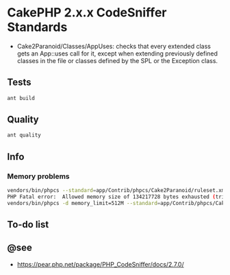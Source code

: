 # CakePHP 2.x.x CodeSniffer Standards

- Cake2Paranoid/Classes/AppUses: checks that every extended class gets
an App::uses call for it, except when extending previously defined classes in the
file or classes defined by the SPL or the Exception class.

## Tests

```bash
ant build
```

## Quality

```bash
ant quality
```

## Info

### Memory problems

```bash
vendors/bin/phpcs --standard=app/Contrib/phpcs/Cake2Paranoid/ruleset.xml --report=checkstyle app
PHP Fatal error:  Allowed memory size of 134217728 bytes exhausted (tried to allocate 64 bytes) in vendors/squizlabs/php_codesniffer/CodeSniffer/File.php on line 2449
vendors/bin/phpcs -d memory_limit=512M --standard=app/Contrib/phpcs/Cake2Paranoid/ruleset.xml --report=checkstyle app
```

## To-do list

## @see

- https://pear.php.net/package/PHP_CodeSniffer/docs/2.7.0/
